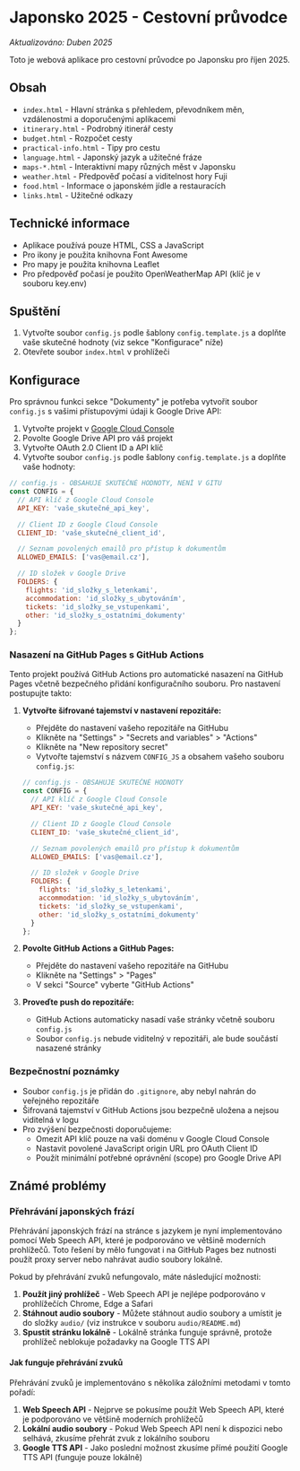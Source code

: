 # Japonsko 2025 - Cestovní průvodce

*Aktualizováno: Duben 2025*

Toto je webová aplikace pro cestovní průvodce po Japonsku pro říjen 2025.

## Obsah

- `index.html` - Hlavní stránka s přehledem, převodníkem měn, vzdálenostmi a doporučenými aplikacemi
- `itinerary.html` - Podrobný itinerář cesty
- `budget.html` - Rozpočet cesty
- `practical-info.html` - Tipy pro cestu
- `language.html` - Japonský jazyk a užitečné fráze
- `maps-*.html` - Interaktivní mapy různých měst v Japonsku
- `weather.html` - Předpověď počasí a viditelnost hory Fuji
- `food.html` - Informace o japonském jídle a restauracích
- `links.html` - Užitečné odkazy

## Technické informace

- Aplikace používá pouze HTML, CSS a JavaScript
- Pro ikony je použita knihovna Font Awesome
- Pro mapy je použita knihovna Leaflet
- Pro předpověď počasí je použito OpenWeatherMap API (klíč je v souboru key.env)

## Spuštění

1. Vytvořte soubor `config.js` podle šablony `config.template.js` a doplňte vaše skutečné hodnoty (viz sekce "Konfigurace" níže)
2. Otevřete soubor `index.html` v prohlížeči

## Konfigurace

Pro správnou funkci sekce "Dokumenty" je potřeba vytvořit soubor `config.js` s vašimi přístupovými údaji k Google Drive API:

1. Vytvořte projekt v [Google Cloud Console](https://console.cloud.google.com/)
2. Povolte Google Drive API pro váš projekt
3. Vytvořte OAuth 2.0 Client ID a API klíč
4. Vytvořte soubor `config.js` podle šablony `config.template.js` a doplňte vaše hodnoty:

```javascript
// config.js - OBSAHUJE SKUTEČNÉ HODNOTY, NENÍ V GITU
const CONFIG = {
  // API klíč z Google Cloud Console
  API_KEY: 'vaše_skutečné_api_key',

  // Client ID z Google Cloud Console
  CLIENT_ID: 'vaše_skutečné_client_id',

  // Seznam povolených emailů pro přístup k dokumentům
  ALLOWED_EMAILS: ['vas@email.cz'],

  // ID složek v Google Drive
  FOLDERS: {
    flights: 'id_složky_s_letenkami',
    accommodation: 'id_složky_s_ubytováním',
    tickets: 'id_složky_se_vstupenkami',
    other: 'id_složky_s_ostatními_dokumenty'
  }
};
```

### Nasazení na GitHub Pages s GitHub Actions

Tento projekt používá GitHub Actions pro automatické nasazení na GitHub Pages včetně bezpečného přidání konfiguračního souboru. Pro nastavení postupujte takto:

1. **Vytvořte šifrované tajemství v nastavení repozitáře:**
   - Přejděte do nastavení vašeho repozitáře na GitHubu
   - Klikněte na "Settings" > "Secrets and variables" > "Actions"
   - Klikněte na "New repository secret"
   - Vytvořte tajemství s názvem `CONFIG_JS` a obsahem vašeho souboru `config.js`:

   ```javascript
   // config.js - OBSAHUJE SKUTEČNÉ HODNOTY
   const CONFIG = {
     // API klíč z Google Cloud Console
     API_KEY: 'vaše_skutečné_api_key',

     // Client ID z Google Cloud Console
     CLIENT_ID: 'vaše_skutečné_client_id',

     // Seznam povolených emailů pro přístup k dokumentům
     ALLOWED_EMAILS: ['vas@email.cz'],

     // ID složek v Google Drive
     FOLDERS: {
       flights: 'id_složky_s_letenkami',
       accommodation: 'id_složky_s_ubytováním',
       tickets: 'id_složky_se_vstupenkami',
       other: 'id_složky_s_ostatními_dokumenty'
     }
   };
   ```

2. **Povolte GitHub Actions a GitHub Pages:**
   - Přejděte do nastavení vašeho repozitáře na GitHubu
   - Klikněte na "Settings" > "Pages"
   - V sekci "Source" vyberte "GitHub Actions"

3. **Proveďte push do repozitáře:**
   - GitHub Actions automaticky nasadí vaše stránky včetně souboru `config.js`
   - Soubor `config.js` nebude viditelný v repozitáři, ale bude součástí nasazené stránky

### Bezpečnostní poznámky

- Soubor `config.js` je přidán do `.gitignore`, aby nebyl nahrán do veřejného repozitáře
- Šifrovaná tajemství v GitHub Actions jsou bezpečně uložena a nejsou viditelná v logu
- Pro zvýšení bezpečnosti doporučujeme:
  - Omezit API klíč pouze na vaši doménu v Google Cloud Console
  - Nastavit povolené JavaScript origin URL pro OAuth Client ID
  - Použít minimální potřebné oprávnění (scope) pro Google Drive API

## Známé problémy

### Přehrávání japonských frází

Přehrávání japonských frází na stránce s jazykem je nyní implementováno pomocí Web Speech API, které je podporováno ve většině moderních prohlížečů. Toto řešení by mělo fungovat i na GitHub Pages bez nutnosti použít proxy server nebo nahrávat audio soubory lokálně.

Pokud by přehrávání zvuků nefungovalo, máte následující možnosti:

1. **Použít jiný prohlížeč** - Web Speech API je nejlépe podporováno v prohlížečích Chrome, Edge a Safari
2. **Stáhnout audio soubory** - Můžete stáhnout audio soubory a umístit je do složky `audio/` (viz instrukce v souboru `audio/README.md`)
3. **Spustit stránku lokálně** - Lokálně stránka funguje správně, protože prohlížeč neblokuje požadavky na Google TTS API

#### Jak funguje přehrávání zvuků

Přehrávání zvuků je implementováno s několika záložními metodami v tomto pořadí:

1. **Web Speech API** - Nejprve se pokusíme použít Web Speech API, které je podporováno ve většině moderních prohlížečů
2. **Lokální audio soubory** - Pokud Web Speech API není k dispozici nebo selhává, zkusíme přehrát zvuk z lokálního souboru
3. **Google TTS API** - Jako poslední možnost zkusíme přímé použití Google TTS API (funguje pouze lokálně)
